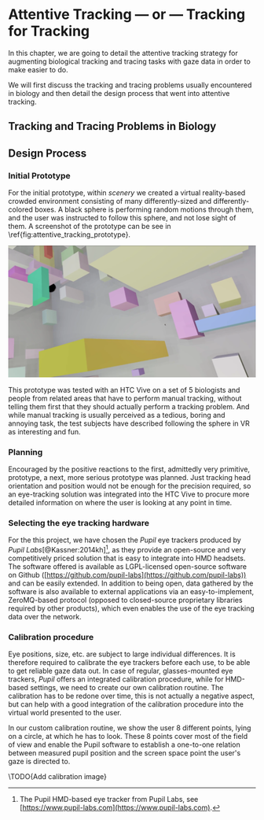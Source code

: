 # Attentive Tracking — or — Tracking for Tracking

In this chapter, we are going to detail the attentive tracking strategy for augmenting biological tracking and tracing tasks with gaze data in order to make easier to do.

We will first discuss the tracking and tracing problems usually encountered in biology and then detail the design process that went into attentive tracking.

## Tracking and Tracing Problems in Biology

## Design Process

### Initial Prototype

For the initial prototype, within _scenery_ we created a virtual reality-based crowded environment consisting of many differently-sized and differently-colored boxes. A black sphere is performing random motions through them, and the user was instructed to follow this sphere, and not lose sight of them. A screenshot of the prototype can be see in \ref{fig:attentive_tracking_prototype}.

![\label{fig:attentive_tracking_prototype}2D Screenshot of the attentive tracking prototype. The sphere to be tracked can be seen in the upper left corner of the image. See the text for details.](./figures/attentive_tracking_prototype.png)

This prototype was tested with an HTC Vive on a set of 5 biologists and people from related areas that have to perform manual tracking, without telling them first that they should actually perform a tracking problem. And while manual tracking is usually perceived as a tedious, boring and annoying task, the test subjects have described following the sphere in VR as interesting and fun.

### Planning

Encouraged by the positive reactions to the first, admittedly very primitive, prototype, a next, more serious prototype was planned. Just tracking head orientation and position would not be enough for the precision required, so an eye-tracking solution was integrated into the HTC Vive to procure more detailed information on where the user is looking at any point in time.

### Selecting the eye tracking hardware

For the this project, we have chosen the _Pupil_ eye trackers produced by _Pupil Labs_[@Kassner:2014kh][^pupilnote], as they provide an open-source and very competitively priced solution that is easy to integrate into HMD headsets. The software offered is available as LGPL-licensed open-source software on Github ([https://github.com/pupil-labs](https://github.com/pupil-labs)) and can be easily extended. In addition to being open, data gathered by the software is also available to external applications via an easy-to-implement, ZeroMQ-based protocol (opposed to closed-source proprietary libraries required by other products), which even enables the use of the eye tracking data over the network.

[^pupilnote]: The Pupil HMD-based eye tracker from Pupil Labs, see [https://www.pupil-labs.com](https://www.pupil-labs.com).

### Calibration procedure

Eye positions, size, etc. are subject to large individual differences. It is therefore required to calibrate the eye trackers before each use, to be able to get reliable gaze data out. In case of regular, glasses-mounted eye trackers, _Pupil_ offers an integrated calibration procedure, while for HMD-based settings, we need to create our own calibration routine. The calibration has to be redone over time, this is not actually a negative aspect, but can help with a good integration of the calibration procedure into the virtual world presented to the user.

In our custom calibration routine, we show the user 8 different points, lying on a circle, at which he has to look. These 8 points cover most of the field of view and enable the Pupil software to establish a one-to-one relation between measured pupil position and the screen space point the user's gaze is directed to.

\TODO{Add calibration image}

